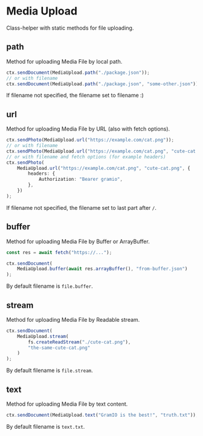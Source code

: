# Media Upload

Class-helper with static methods for file uploading.

## path

Method for uploading Media File by local path.

```ts
ctx.sendDocument(MediaUpload.path("./package.json"));
// or with filename
ctx.sendDocument(MediaUpload.path("./package.json", "some-other.json"));
```

If filename not specified, the filename set to filename :)

## url

Method for uploading Media File by URL (also with fetch options).

```ts
ctx.sendPhoto(MediaUpload.url("https://example.com/cat.png"));
// or with filename
ctx.sendPhoto(MediaUpload.url("https://example.com/cat.png", "cute-cat.png"));
// or with filename and fetch options (for example headers)
ctx.sendPhoto(
    MediaUpload.url("https://example.com/cat.png", "cute-cat.png", {
        headers: {
            Authorization: "Bearer gramio",
        },
    })
);
```

If filename not specified, the filename set to last part after `/`.

## buffer

Method for uploading Media File by Buffer or ArrayBuffer.

```ts
const res = await fetch("https://...");

ctx.sendDocument(
    MediaUpload.buffer(await res.arrayBuffer(), "from-buffer.json")
);
```

By default filename is `file.buffer`.

## stream

Method for uploading Media File by Readable stream.

```ts
ctx.sendDocument(
    MediaUpload.stream(
        fs.createReadStream("./cute-cat.png"),
        "the-same-cute-cat.png"
    )
);
```

By default filename is `file.stream`.

## text

Method for uploading Media File by text content.

```ts
ctx.sendDocument(MediaUpload.text("GramIO is the best!", "truth.txt"));
```

By default filename is `text.txt`.
